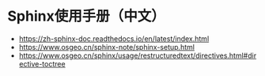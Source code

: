# Sphinx使用手册（中文）
- https://zh-sphinx-doc.readthedocs.io/en/latest/index.html
- https://www.osgeo.cn/sphinx-note/sphinx-setup.html
- https://www.osgeo.cn/sphinx/usage/restructuredtext/directives.html#directive-toctree
